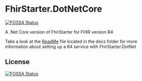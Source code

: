 # FhirStarter.DotNetCore
[![FOSSA Status](https://app.fossa.io/api/projects/git%2Bgithub.com%2Fverzada%2FFhirStarter.DotNetCore.svg?type=shield)](https://app.fossa.io/projects/git%2Bgithub.com%2Fverzada%2FFhirStarter.DotNetCore?ref=badge_shield)

A .Net Core version of FhirStarter for FHIR version R4 

Take a look at the [ReadMe](docs/ReadMe.md) file located in the docs folder for more information about setting up a R4 service with FhirStarter.DotNet 



## License
[![FOSSA Status](https://app.fossa.io/api/projects/git%2Bgithub.com%2Fverzada%2FFhirStarter.DotNetCore.svg?type=large)](https://app.fossa.io/projects/git%2Bgithub.com%2Fverzada%2FFhirStarter.DotNetCore?ref=badge_large)